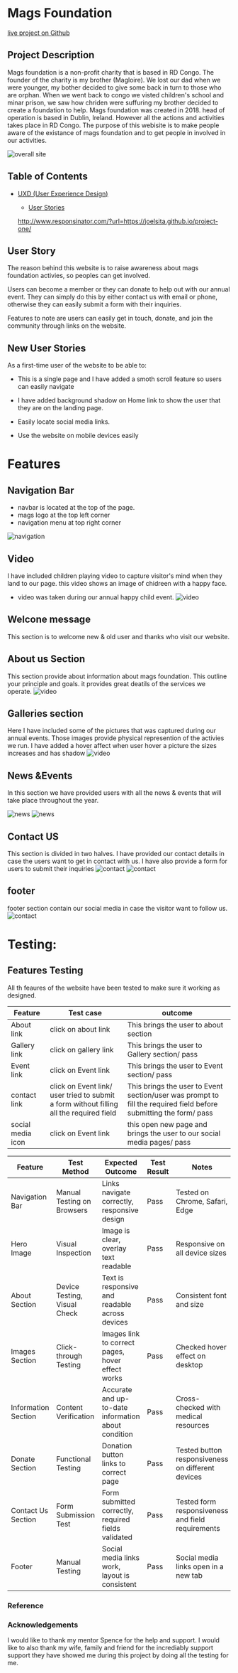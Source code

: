 # Mags Foundation
[live project on Github](https://joelsita.github.io/project-one/)

## Project Description
Mags foundation is a non-profit charity that is based in RD Congo. The founder of the charity is my brother (Magloire). We lost our dad when we were younger, my bother decided to give some back in turn to those who are orphan. When we went back to congo we visted children's school and  minar prison, we saw how chriden were suffuring my brother decided to create a foundation to help. Mags foundation was created in 2018. head of operation is based in Dublin, Ireland. However all the actions and activities takes place in RD Congo. The purpose of this webisite is to make people aware of the existance of mags foundation and to get people in involved in our activities.

![overall site](assets/Doc/responsive.png)



## Table of Contents
* [UXD (User Experience Design)](#user-experience-ux)
  * [User Stories](#user-stories) 

  http://www.responsinator.com/?url=https://joelsita.github.io/project-one/


## User Story

The reason behind this website is to raise awareness about mags foundation activies, so peoples can get involved.

Users can become a member or they can donate to help out with our annual event. They can simply do this by either contact us with email or phone, otherwise they can easily submit a form with their inquiries.

Features to note are users can easily get in touch, donate, and join the community through links on the website. 

## New User Stories

As a first-time user of the website to be able to: 

- This is a single page and I have added a smoth  scroll feature so users can easily navigate

- I have added background shadow on Home link to show the user that they are on the landing page. 
- Easily locate social media links.
- Use the website on mobile devices easily


# Features
## Navigation Bar
  - navbar is located at the top of the page. 
  - mags logo at the top left corner
  - navigation menu at top right corner

  ![navigation](assets/Doc/navbar.png)


## Video
I have included children playing video to capture visitor's mind when they land to our page. this video shows an image of chidreen with a happy face.
- video was taken during our annual happy child event.
![video](assets/Doc/video.png)


## Welcone message
This section is to welcome new & old user and thanks who visit our website.

## About us Section
This section provide about information about mags foundation. This outline your principle and goals. it provides great deatils of the services we operate.
![video](assets/Doc/about.png)

## Galleries section
Here I have included some of the pictures that was captured during our annual events. Those images provide physical represention of the activies we run. I have added a hover affect when user hover a picture the sizes increases and has shadow
![video](assets/Doc/galleries.png)

## News &Events 
In this section we have provided users with all the news & events that will take place throughout the year.

![news](assets/Doc/new-one.jpg)
![news](assets/Doc/news-two.jpg)

## Contact US
This section is divided in two halves. I have provided our contact details in case the users want to get in contact with us. 
I have also provide a form for users to submit their inquiries 
![contact](assets/Doc/contact-one.jpg)
![contact](assets/Doc/contact-two.jpg)

## footer
footer section contain our social media in case the visitor want to follow us.
![contact](assets/Doc/footer.jpg)


# Testing:
## Features Testing
All th feaures of the website have been tested to make sure it working as designed.

<table>
  <thead>
    <tr>
      <th>Feature</th>
      <th>Test case</th>
      <th>outcome</th>
    </tr>
  </thead>
  <tbody>
    <tr>
      <td>About link</td>
      <td>click on about link</td>
      <td>This brings the user to about section</td>
    </tr>
    <tr>
      <td>Gallery link</td>
      <td>click on gallery link</td>
      <td>This brings the user to Gallery section/ pass</td>
    </tr>
    <tr>
      <td>Event link</td>
       <td>click on Event link</td>
      <td>This brings the user to Event section/ pass</td>
    </tr>
    <tr>
       <td>contact link</td>
       <td>click on Event link/ user tried to submit a form without filling all the required field</td>
      <td>This brings the user to Event section/user was prompt to fill the required field before submitting the form/ pass</td>
    </tr>
    <tr>
      <td>social media icon</td>
       <td>click on Event link</td>
      <td>this open new page and brings the user to our social media pages/ pass</td>
    </tr>
  </tbody>
</table>

<table>
  <thead>
    <tr>
      <th>Feature</th>
      <th>Test Method</th>
      <th>Expected Outcome</th>
      <th>Test Result</th>
      <th>Notes</th>
    </tr>
  </thead>
  <tbody>
    <tr>
      <td>Navigation Bar</td>
      <td>Manual Testing on Browsers</td>
      <td>Links navigate correctly, responsive design</td>
      <td>Pass</td>
      <td>Tested on Chrome, Safari, Edge</td>
    </tr>
    <tr>
      <td>Hero Image</td>
      <td>Visual Inspection</td>
      <td>Image is clear, overlay text readable</td>
      <td>Pass</td>
      <td>Responsive on all device sizes</td>
    </tr>
    <tr>
      <td>About Section</td>
      <td>Device Testing, Visual Check</td>
      <td>Text is responsive and readable across devices</td>
      <td>Pass</td>
      <td>Consistent font and size</td>
    </tr>
    <tr>
      <td>Images Section</td>
      <td>Click-through Testing</td>
      <td>Images link to correct pages, hover effect works</td>
      <td>Pass</td>
      <td>Checked hover effect on desktop</td>
    </tr>
    <tr>
      <td>Information Section</td>
      <td>Content Verification</td>
      <td>Accurate and up-to-date information about condition</td>
      <td>Pass</td>
      <td>Cross-checked with medical resources</td>
    </tr>
    <tr>
      <td>Donate Section</td>
      <td>Functional Testing</td>
      <td>Donation button links to correct page</td>
      <td>Pass</td>
      <td>Tested button responsiveness on different devices</td>
    </tr>
    <tr>
      <td>Contact Us Section</td>
      <td>Form Submission Test</td>
      <td>Form submitted correctly, required fields validated</td>
      <td>Pass</td>
      <td>Tested form responsiveness and field requirements</td>
    </tr>
    <tr>
      <td>Footer</td>
      <td>Manual Testing</td>
      <td>Social media links work, layout is consistent</td>
      <td>Pass</td>
      <td>Social media links open in a new tab</td>
    </tr>
  </tbody>
</table>


### Reference

### Acknowledgements
I would like to thank my mentor Spence for the help and support. I would like to also thank my wife, family and friend for the incrediably support support they have showed me during this project by doing all the testing for me.